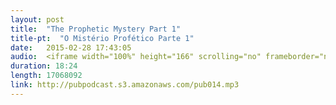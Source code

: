 ```yaml
---
layout: post
title:  "The Prophetic Mystery Part 1"
title-pt:  "O Mistério Profético Parte 1"
date:   2015-02-28 17:43:05
audio:  <iframe width="100%" height="166" scrolling="no" frameborder="no" src="https://w.soundcloud.com/player/?url=https%3A//api.soundcloud.com/tracks/193539664&amp;color=ff5500&amp;auto_play=false&amp;hide_related=false&amp;show_comments=true&amp;show_user=true&amp;show_reposts=false"></iframe>
duration: 18:24
length: 17068092
link: http://pubpodcast.s3.amazonaws.com/pub014.mp3
---
```

